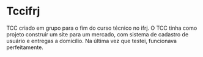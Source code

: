 # Tccifrj
TCC criado em grupo para o fim do curso técnico no ifrj.
O TCC tinha como projeto construir um site para um mercado, com sistema de cadastro de usuário e entregas a domicílio. 
Na última vez que testei, funcionava perfeitamente.

